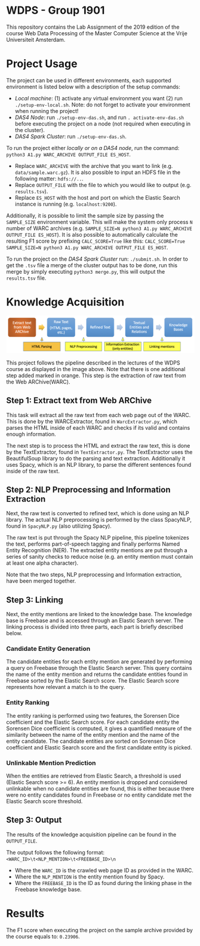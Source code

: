 # WDPS - Group 1901
This repository contains the Lab Assignment of the 2019 edition of the course Web Data Processing of the Master Computer Science at the Vrije Universiteit Amsterdam.

# Project Usage
The project can be used in different environments, each supported environment is listed below with a description of the setup commands:
* *Local machine*: (1) activate any virtual environment you want (2) run `./setup-env-local.sh`. Note: do not forget to activate your environment when running the project! 
* *DAS4 Node*: run `./setup-env-das.sh`, and run `. activate-env-das.sh` before executing the project on a node (not required when executing in the cluster).
* *DAS4 Spark Cluster*: run `./setup-env-das.sh`.

To run the project either *locally or on a DAS4 node*, run the command: `python3 A1.py WARC_ARCHIVE OUTPUT_FILE ES_HOST`.
* Replace `WARC_ARCHIVE` with the archive that you want to link (e.g. `data/sample.warc.gz`). It is also possible to input an HDFS file in the following matter: `hdfs://..`.
* Replace `OUTPUT_FILE` with the file to which you would like to output (e.g. `results.tsv`).
* Replace `ES_HOST` with the host and port on which the Elastic Search instance is running (e.g. `localhost:9200`).

Additionally, it is possible to limit the sample size by passing the `SAMPLE_SIZE` environment variable. This will make the system only process `N` number of WARC archives (e.g. `SAMPLE_SIZE=N python3 A1.py WARC_ARCHIVE OUTPUT_FILE ES_HOST`). It is also possible to automatically calculate the resulting F1 score by prefixing `CALC_SCORE=True` like this: `CALC_SCORE=True SAMPLE_SIZE=N python3 A1.py WARC_ARCHIVE OUTPUT_FILE ES_HOST`.

To run the project on the *DAS4 Spark Cluster* run: `./submit.sh`. In order to get the `.tsv` file a merge of the cluster output has to be done, run this merge by simply executing `python3 merge.py`, this will output the `results.tsv` file.

# Knowledge Acquisition
![](images/pipeline.png)

This project follows the pipeline described in the lectures of the WDPS course as displayed in the image above. Note that there is one additional step added marked in orange. This step is the extraction of raw text from the Web ARChive(WARC).

## Step 1: Extract text from Web ARChive
This task will extract all the raw text from each web page out of the WARC. This is done by the WARCExtractor, found in `WarcExtractor.py`, which parses the HTML inside of each WARC and checks if its valid and contains enough information.

The next step is to process the HTML and extract the raw text, this is done by the TextExtractor, found in `TextExtractor.py`. The TextExtractor uses the BeautifulSoup library to do the parsing and text extraction. Additionally it uses Spacy, which is an NLP library, to parse the different sentences found inside of the raw text.


## Step 2: NLP Preprocessing and Information Extraction
Next, the raw text is converted to refined text, which is done using an NLP library. The actual NLP preprocessing is performed by the class SpacyNLP, found in `SpacyNLP.py` (also utilizing Spacy).  

The raw text is put through the Spacy NLP pipeline, this pipeline tokenizes the text, performs part-of-speech tagging and finally performs Named Entity Recognition (NER). The extracted entity mentions are put through a series of sanity checks to reduce noise (e.g. an entity mention must contain at least one alpha character).

Note that the two steps, NLP preprocessing and Information extraction, have been merged together.

## Step 3: Linking
Next, the entity mentions are linked to the knowledge base. The knowledge base is Freebase and is accessed through an Elastic Search server. The linking process is divided into three parts, each part is briefly described below. 

### Candidate Entity Generation
The candidate entities for each entity mention are generated by performing a query on Freebase through the Elastic Search server. This query contains the name of the entity mention and returns the candidate entities found in Freebase sorted by the Elastic Search score. The Elastic Search score represents how relevant a match is to the query. 

### Entity Ranking
The entity ranking is performed using two features, the Sorensen Dice coefficient and the Elastic Search score. For each candidate entity the Sorensen Dice coefficient is computed, it gives a quantified measure of the similarity between the name of the entity mention and the name of the entity candidate. The candidate entities are sorted on Sorensen Dice coefficient and Elastic Search score and the first candidate entity is picked.

### Unlinkable Mention Prediction
When the entities are retrieved from Elastic Search, a threshold is used (Elastic Search score >= 6). An entity mention is dropped and considered unlinkable when no candidate entities are found, this is either because there were no entity candidates found in Freebase or no entity candidate met the Elastic Search score threshold.

## Step 3: Output
The results of the knowledge acquisition pipeline can be found in the `OUTPUT_FILE`.

The output follows the following format: `<WARC_ID>\t<NLP_MENTION>\t<FREEBASE_ID>\n`
* Where the `WARC_ID` is the crawled web page ID as provided in the WARC.
* Where the `NLP_MENTION` is the entity mention found by Spacy.
* Where the `FREEBASE_ID` is the ID as found during the linking phase in the Freebase knowledge base.

# Results
The F1 score when executing the project on the sample archive provided by the course equals to: `0.23906`.